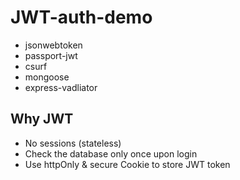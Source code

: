 # JWT-auth-demo

-   jsonwebtoken
-   passport-jwt
-   csurf
-   mongoose
-   express-vadliator

## Why JWT

-   No sessions (stateless)
-   Check the database only once upon login
-   Use httpOnly & secure Cookie to store JWT token
